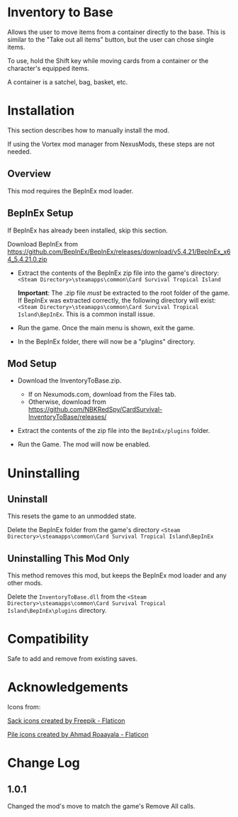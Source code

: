 # Inventory to Base

Allows the user to move items from a container directly to the base.
This is similar to the "Take out all items" button, but the user can chose single items.

To use, hold the Shift key while moving cards from a container or the character's equipped items.  

A container is a satchel, bag, basket, etc.

# Installation 
This section describes how to manually install the mod.

If using the Vortex mod manager from NexusMods, these steps are not needed.  

## Overview
This mod requires the BepInEx mod loader.

## BepInEx Setup
If BepInEx has already been installed, skip this section.

Download BepInEx from https://github.com/BepInEx/BepInEx/releases/download/v5.4.21/BepInEx_x64_5.4.21.0.zip

* Extract the contents of the BepInEx zip file into the game's directory:
```<Steam Directory>\steamapps\common\Card Survival Tropical Island```

    __Important__:  The .zip file *must* be extracted to the root folder of the game.  If BepInEx was extracted correctly, the following directory will exist: ```<Steam Directory>\steamapps\common\Card Survival Tropical Island\BepInEx```.  This is a common install issue.

* Run the game.  Once the main menu is shown, exit the game.
    
* In the BepInEx folder, there will now be a "plugins" directory.

## Mod Setup
* Download the InventoryToBase.zip.  
    * If on Nexumods.com, download from the Files tab.
    * Otherwise, download from https://github.com/NBKRedSpy/CardSurvival-InventoryToBase/releases/

* Extract the contents of the zip file into the ```BepInEx/plugins``` folder.

* Run the Game.  The mod will now be enabled.

# Uninstalling

## Uninstall
This resets the game to an unmodded state.

Delete the BepInEx folder from the game's directory
```<Steam Directory>\steamapps\common\Card Survival Tropical Island\BepInEx```

## Uninstalling This Mod Only

This method removes this mod, but keeps the BepInEx mod loader and any other mods.

Delete the ```InventoryToBase.dll``` from the ```<Steam Directory>\steamapps\common\Card Survival Tropical Island\BepInEx\plugins``` directory.
# Compatibility
Safe to add and remove from existing saves.

# Acknowledgements
Icons from:

[Sack icons created by Freepik - Flaticon](https://www.flaticon.com/free-icons/sack)

[Pile icons created by Ahmad Roaayala - Flaticon</a>](https://www.flaticon.com/free-icons/pile)

# Change Log
## 1.0.1
Changed the mod's move to match the game's Remove All calls.
